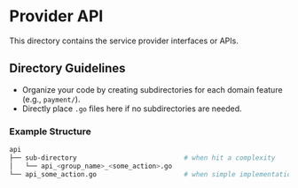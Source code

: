 # Provider API

This directory contains the service provider interfaces or APIs.

## Directory Guidelines

- Organize your code by creating subdirectories for each domain feature (e.g., `payment/`).
- Directly place `.go` files here if no subdirectories are needed.

### Example Structure

```bash
api
├── sub-directory                           # when hit a complexity
│   └── api_<group_name>_<some_action>.go
└── api_some_action.go                      # when simple implementation
``` 
